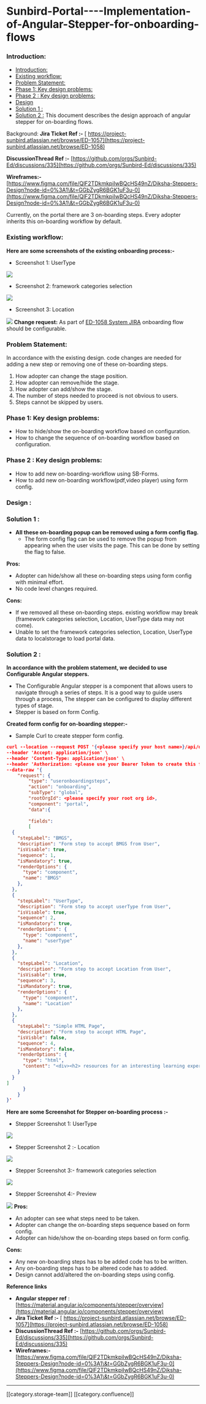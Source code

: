 # Sunbird-Portal----Implementation-of-Angular-Stepper-for-onboarding-flows

### Introduction:

* [Introduction:](Sunbird-Portal----Implementation-of-Angular-Stepper-for-onboarding-flows.md#introduction:)
* [Existing workflow:](Sunbird-Portal----Implementation-of-Angular-Stepper-for-onboarding-flows.md#existing-workflow:)
* [Problem Statement:](Sunbird-Portal----Implementation-of-Angular-Stepper-for-onboarding-flows.md#problem-statement:)
* [Phase 1: Key design problems:](Sunbird-Portal----Implementation-of-Angular-Stepper-for-onboarding-flows.md#phase-1:-key-design-problems:)
* [Phase 2 : Key design problems:](Sunbird-Portal----Implementation-of-Angular-Stepper-for-onboarding-flows.md#phase-2-:-key-design-problems:)
* [Design](Sunbird-Portal----Implementation-of-Angular-Stepper-for-onboarding-flows.md#design)
* [Solution 1 :](Sunbird-Portal----Implementation-of-Angular-Stepper-for-onboarding-flows.md#solution-1-:)
* [Solution 2 :](Sunbird-Portal----Implementation-of-Angular-Stepper-for-onboarding-flows.md#solution-2-:) This document describes the design approach of angular stepper for on-boarding flows.

Background: **Jira Ticket Ref :-** [ https://project-sunbird.atlassian.net/browse/ED-1057](https://project-sunbird.atlassian.net/browse/ED-1058)

**DiscussionThread Ref :-** [https://github.com/orgs/Sunbird-Ed/discussions/335](https://github.com/orgs/Sunbird-Ed/discussions/335)

**Wireframes:-** [https://www.figma.com/file/QlF2TDkmkpiIwBQcHS49nZ/Diksha-Steppers-Design?node-id=0%3A1\&t=GGbZygR6BGK1uF3u-0](https://www.figma.com/file/QlF2TDkmkpiIwBQcHS49nZ/Diksha-Steppers-Design?node-id=0%3A1\&t=GGbZygR6BGK1uF3u-0)

Currently, on the portal there are 3 on-boarding steps. Every adopter inherits this on-boarding workflow by default.

### Existing workflow:

**Here are some screenshots of the existing onboarding process:-**

* Screenshot 1: UserType

![](images/storage/gbxCAtsQE5Nm8C96i\_ySMXluo-eHgKPAc-56E93gfnx4xO0Lc9QnIxjkZ3F-VGF4KJO\_HjhE6vYF9TPHQGbMS32hEL\_iMOY7QVjVrbibZ8U2Tu\_wAGZ1g7zjQuU0Svigk1KaFdoFcnq7hyPDASCrLudkkWHACqUWuLAL662ZBsuJPLc-H0KkH7ead9NT9w)

* Screenshot 2: framework categories selection

![](images/storage/FQ1BEB2OpMH56oPeXvAsCha\_vuty45k9XXVOM0EtxCrTLNi-3T9utr4QOzc26qLJp0rC\_FfkKudg7ooKAu5S24ZzHzKZ\_PpnIsKl5MVsBiKg82IlswOWk4WzkdjXMUmGli7GI81H3pAab7uRq1ANhGHEsbhT54aoEnRSjWqVIngP1seqAOxxKLVM4UqNAw)

* Screenshot 3: Location

![](images/storage/nfXYiZp0VGjsBGAMWS5ENC9eRyQMVqrH5nntLbs6372QZmBo4F1Ke8ktrCGD\_0wGyAP-dilIjl4qh-xVEEirOz3Br1YqnUHMNGKCV8OHh8Ru9SEKpiSE2vvOKFa4NzjOClr1JnDtE5YXCv8X8l3WSxTY3VA-65ijp945wJ8JNLvvYn7vqI-1gjVvw7AypA) **Change request:** As part of [ED-1058 System JIRA](https://browse/ED-1058) onboarding flow should be configurable.

### Problem Statement:

In accordance with the existing design. code changes are needed for adding a new step or removing one of these on-boarding steps.

1. How adopter can change the stage position.
2. How adopter can remove/hide the stage.
3. How adopter can add/show the stage.
4. The number of steps needed to proceed is not obvious to users.
5. Steps cannot be skipped by users.

### Phase 1: Key design problems:

* How to hide/show the on-boarding workflow based on configuration.
* How to change the sequence of on-boarding workflow based on configuration.

### Phase 2 : Key design problems:

* How to add new on-boarding-workflow using SB-Forms.
* How to add new on-boarding workflow(pdf,video player) using form config.

### **Design** :

### Solution 1 :

* **All these on-boarding popup can be removed using a form config flag.**
  * The form config flag can be used to remove the popup from appearing when the user visits the page. This can be done by setting the flag to false.

**Pros:**

* Adopter can hide/show all these on-boarding steps using form config with minimal effort.
* No code level changes required.

**Cons:**

* If we removed all these on-baording steps. existing workflow may break (framework categories selection, Location, UserType data may not come).
* Unable to set the framework categories selection, Location, UserType data to localstorage to load portal data.

### Solution 2 :

**In accordance with the problem statement, we decided to use Configurable Angular steppers.**

* The Configurable Angular stepper is a component that allows users to navigate through a series of steps. It is a good way to guide users through a process, The stepper can be configured to display different types of stage.
* Stepper is based on form Config.

**Created form config for on-boarding stepper:-**

* Sample Curl to create stepper form config.

```json
curl --location --request POST '{<please specify your host name>}/api/data/v1/form/create' \
--header 'Accept: application/json' \
--header 'Content-Type: application/json' \
--header 'Authorization: <please use your Bearer Token to create this form>' \
--data-raw '{
    "request": {
        "type": "useronboardingsteps",
        "action": "onboarding",
        "subType": "global",
        "rootOrgId": <please specify your root org id>,
        "component": "portal",
        "data":{
        
        "fields": 
        [
  {
    "stepLabel": "BMGS",
    "description": "Form step to accept BMGS from User",
    "isVisable": true,
    "sequence": 1,
    "isMandatory": true,
    "renderOptions": {
      "type": "component",
      "name": "BMGS"
    },
  },
  {
    "stepLabel": "UserType",
    "description": "Form step to accept userType from User",
    "isVisable": true,
    "sequence": 2,
    "isMandatory": true,
    "renderOptions": {
      "type": "component",
      "name": "userType"
    },
  },
  {
    "stepLabel": "Location",
    "description": "Form step to accept Location from User",
    "isVisable": true,
    "sequence": 3,
    "isMandatory": true,
    "renderOptions": {
      "type": "component",
      "name": "Location"
    },
  },
  {
    "stepLabel": "Simple HTML Page",
    "description": "Form step to accept HTML Page",
    "isVisble": false,
    "sequence": 4,
    "isMandatory": false,
    "renderOptions": {
      "type": "html",
      "content": "<div><h2> resources for an interesting learning experic</h2></div>"
    }
  }
]
      }
    }
}'
```

**Here are some Screenshot for Stepper on-boarding process :-**

* Stepper Screenshot 1: UserType&#x20;

![](images/storage/7\_qezbeJg5NDOlb71lCMTHmNJd8NDE94eqiThUewOsKxtP51bVa-5DCVY5W0Iqr-NxbrEJ\_3lgBmjpHLYGiuW90yKn1LffGNM\_QQz4lq-nJsl6HYsCbE7dh-k7LqgFs71MwCDRqz0lmG\_iKBP6GB-cJe1b5a3boRTVQxTi3j6UxMokbHYakAu8hAQHVt-Q)

* Stepper Screenshot 2 :- Location&#x20;

![](images/storage/yBkOgNI160A1EvfsYaKUtHtuqRB80CXX1kttxUqIzDTXrcS0AI0sRfEpZgfFxX29zFaKQ9mvVBnYs3rHPKVvptNXRxIQaFpJoOTQi-Y0yMVzQ5mBJK1qZWpzjKnAcdSv-8KfepaxiXEww9MqEwlbzcXxBCKhCHDU1VrTlTaxlEi69Q9cAl3ZMBNkPXRvxA)

* Stepper Screenshot 3:- framework categories selection

![](images/storage/Tts5mt3ZmkAu7MZdl5Wcgc7cOYEVINkeQGeBkTs-t4au6hAOnwpm81s4UxBIdkUMq8eyeIkJSROQPAD6pr5kpaYxBW-prZf469g5V1t4zTmskXHHIehReJG65ThnY8iKPec6gxiSLG4vXR0nPgv9VzSvP4r9XPquCQxpRY6ZAhMXFUx-YyEOHwjP67tG1A)

* Stepper Screenshot 4:- Preview

![](images/storage/zXcncilqoukNji8QALRCQhESOlAG2Z7qXgXtfeuUAEd3cATM3jrOqIkgxqNqoGUfRZZqqi4cla3VAc2Ty3ExUF2YiDw1nB4DWyLRN7cMup5qoT11hbuCpDuJNuMN1WPk4o5\_rTeTfrgm9w4nowG-TYiPXqBKTAlj-mSsj-FRAqIFPzKyy43cLAEAEJQGqA) **Pros:**

* An adopter can see what steps need to be taken.
* Adopter can change the on-boarding steps sequence based on form config.
* Adopter can hide/show the on-boarding steps based on form config.

**Cons:**

* Any new on-boarding steps has to be added code has to be written.
* Any on-boarding steps has to be altered code has to added.
* Design cannot add/altered the on-boarding steps using config.

**Reference links**

* **Angular stepper ref** : [https://material.angular.io/components/stepper/overview](https://material.angular.io/components/stepper/overview)
* **Jira Ticket Ref :-** [ https://project-sunbird.atlassian.net/browse/ED-1057](https://project-sunbird.atlassian.net/browse/ED-1058)
* **DiscussionThread Ref :-** [https://github.com/orgs/Sunbird-Ed/discussions/335](https://github.com/orgs/Sunbird-Ed/discussions/335)
* **Wireframes:-** [https://www.figma.com/file/QlF2TDkmkpiIwBQcHS49nZ/Diksha-Steppers-Design?node-id=0%3A1\&t=GGbZygR6BGK1uF3u-0](https://www.figma.com/file/QlF2TDkmkpiIwBQcHS49nZ/Diksha-Steppers-Design?node-id=0%3A1\&t=GGbZygR6BGK1uF3u-0)

***

\[\[category.storage-team]] \[\[category.confluence]]
